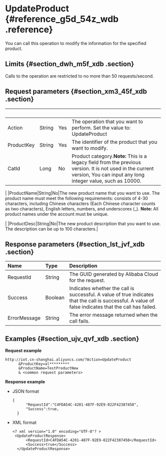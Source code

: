 # UpdateProduct {#reference_g5d_54z_wdb .reference}

You can call this operation to modify the information for the specified product.

## Limits {#section_dwh_m5f_xdb .section}

Calls to the operation are restricted to no more than 50 requests/second.

## Request parameters {#section_xm3_45f_xdb .section}

| | | | |
|:-|:-|:-|:-|
|Action|String|Yes|The operation that you want to perform. Set the value to: UpdateProduct|
|ProductKey|String|Yes|The identifier of the product that you want to modify.|
|CatId|Long|No|Product category.**Note:** This is a legacy field from the previous version. It is not used in the current version, You can input any long integer value, such as 10000.

|
|ProductName|String|No|The new product name that you want to use. The product name must meet the following requirements: consists of 4-30 characters, including Chinese characters \(Each Chinese character counts as two characters\), English letters, numbers, and underscores \(\_\). **Note:** All product names under the account must be unique.

|
|ProductDesc|String|No|The new product description that you want to use. The description can be up to 100 characters.|

## Response parameters {#section_lst_jvf_xdb .section}

|Name|Type|Description|
|:---|:---|:----------|
|RequestId|String|The GUID generated by Alibaba Cloud for the request.|
|Success|Boolean|Indicates whether the call is successful. A value of true indicates that the call is successful. A value of false indicates that the call has failed.|
|ErrorMessage|String|The error message returned when the call fails.|

## Examples {#section_ujv_qvf_xdb .section}

**Request example**

```
http://iot.cn-shanghai.aliyuncs.com/?Action=UpdateProduct
      &ProductKey=al*********
      &ProductName=TestProductNew
      & <common request parameters>
```

**Response example**

-   JSON format

    ```
    {
          "RequestId":"C4FDA54C-4201-487F-92E9-022F42387458",
          "Success":true,
      }
    ```

-   XML format

    ```
    <? xml version="1.0" encoding="UTF-8"? >
     <UpdateProductResponse>
          <RequestId>C4FDA54C-4201-487F-92E9-022F42387458</RequestId>
          <Success>true</Success>
      </UpdateProductResponse>
    ```


